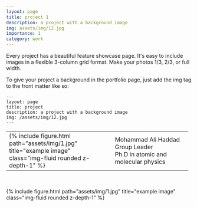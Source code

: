 ```yaml
---
layout: page
title: project 1
description: a project with a background image
img: assets/img/12.jpg
importance: 1
category: work
---
```


Every project has a beautiful feature showcase page.
It's easy to include images in a flexible 3-column grid format.
Make your photos 1/3, 2/3, or full width.

To give your project a background in the portfolio page, just add the img tag to the front matter like so:

    ---
    layout: page
    title: project
    description: a project with a background image
    img: /assets/img/12.jpg
    ---
<table style="width: 98%; margin-right: calc(2%);">
    <tbody>
        <tr>
            <td style="width: 50%;">{% include figure.html path="assets/img/1.jpg" title="example image" class="img-fluid rounded z-depth-1" %}</td>
            <td style="width:50%;">
                <div style="text-align: left; margin-left: 40px;"><span>Mohammad Ali Haddad</span></div>
                <div style="text-align: left; margin-left: 40px;"><span>Group Leader</span></div>
                <div style="text-align: left; margin-left: 40px;"><span>Ph.D in atomic and molecular physics</span></div>
            </td>
        </tr>
    </tbody>
</table>
<p><br></p>


<div class="row">
    <div class="col-sm mt-3 mt-md-0">
        {% include figure.html path="assets/img/1.jpg" title="example image" class="img-fluid rounded z-depth-1" %}
    </div>
    
